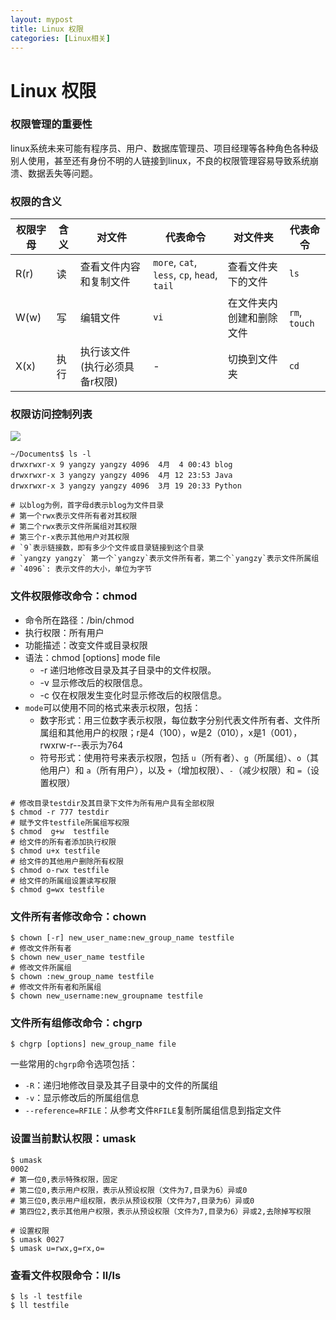 ```yaml
---
layout: mypost
title: Linux 权限
categories: [Linux相关]
---
```

# Linux 权限

### 权限管理的重要性 

linux系统未来可能有程序员、用户、数据库管理员、项目经理等各种角色各种级别人使用，甚至还有身份不明的人链接到linux，不良的权限管理容易导致系统崩溃、数据丢失等问题。

### 权限的含义

| 权限字母 | 含义 | 对文件 | 代表命令 | 对文件夹 | 代表命令 |
|---------|------|--------|---------|---------|---------|
| R(r)    | 读   | 查看文件内容和复制文件 | `more`, `cat`, `less`, `cp`, `head`, `tail` | 查看文件夹下的文件 | `ls` |
| W(w)    | 写   | 编辑文件 | `vi` | 在文件夹内创建和删除文件 | `rm`, `touch` |
| X(x)    | 执行 | 执行该文件 (执行必须具备r权限) | - | 切换到文件夹 | `cd` |

### 权限访问控制列表

![](power.png)

```shell
~/Documents$ ls -l
drwxrwxr-x 9 yangzy yangzy 4096  4月  4 00:43 blog
drwxrwxr-x 3 yangzy yangzy 4096  4月 12 23:53 Java
drwxrwxr-x 3 yangzy yangzy 4096  3月 19 20:33 Python

# 以blog为例，首字母d表示blog为文件目录
# 第一个rwx表示文件所有者对其权限
# 第二个rwx表示文件所属组对其权限
# 第三个r-x表示其他用户对其权限
# `9`表示链接数，即有多少个文件或目录链接到这个目录
# `yangzy yangzy` 第一个`yangzy`表示文件所有者，第二个`yangzy`表示文件所属组
# `4096`: 表示文件的大小，单位为字节
```

### 文件权限修改命令：chmod
- 命令所在路径：/bin/chmod
- 执行权限：所有用户
- 功能描述：改变文件或目录权限
- 语法：chmod [options] mode file
	- -r 递归地修改目录及其子目录中的文件权限。
	- -v 显示修改后的权限信息。
	- -c 仅在权限发生变化时显示修改后的权限信息。
- `mode`可以使用不同的格式来表示权限，包括：
	- 数字形式：用三位数字表示权限，每位数字分别代表文件所有者、文件所属组和其他用户的权限；r是4（100），w是2（010），x是1（001），rwxrw-r--表示为764
	- 符号形式：使用符号来表示权限，包括 `u`（所有者）、`g`（所属组）、`o`（其他用户）和 `a`（所有用户），以及 `+`（增加权限）、`-`（减少权限）和 `=`（设置权限）
```shell
# 修改目录testdir及其目录下文件为所有用户具有全部权限
$ chmod -r 777 testdir 
# 赋予文件testfile所属组写权限
$ chmod  g+w  testfile
# 给文件的所有者添加执行权限
$ chmod u+x testfile
# 给文件的其他用户删除所有权限
$ chmod o-rwx testfile
# 给文件的所属组设置读写权限
$ chmod g=wx testfile
```

### 文件所有者修改命令：chown
```shell
$ chown [-r] new_user_name:new_group_name testfile
# 修改文件所有者
$ chown new_user_name testfile
# 修改文件所属组
$ chown :new_group_name testfile
# 修改文件所有者和所属组
$ chown new_username:new_groupname testfile
```

### 文件所有组修改命令：chgrp
```shell
$ chgrp [options] new_group_name file
```
一些常用的`chgrp`命令选项包括：
- `-R`：递归地修改目录及其子目录中的文件的所属组
- `-v`：显示修改后的所属组信息
- `--reference=RFILE`：从参考文件`RFILE`复制所属组信息到指定文件

### 设置当前默认权限：umask
```shell
$ umask
0002
# 第一位0,表示特殊权限，固定
# 第二位0,表示用户权限，表示从预设权限（文件为7,目录为6）异或0
# 第三位0,表示用户组权限，表示从预设权限（文件为7,目录为6）异或0
# 第四位2,表示其他用户权限，表示从预设权限（文件为7,目录为6）异或2,去除掉写权限

# 设置权限
$ umask 0027
$ umask u=rwx,g=rx,o=
```

### 查看文件权限命令：ll/ls
```shell
$ ls -l testfile
$ ll testfile
```
